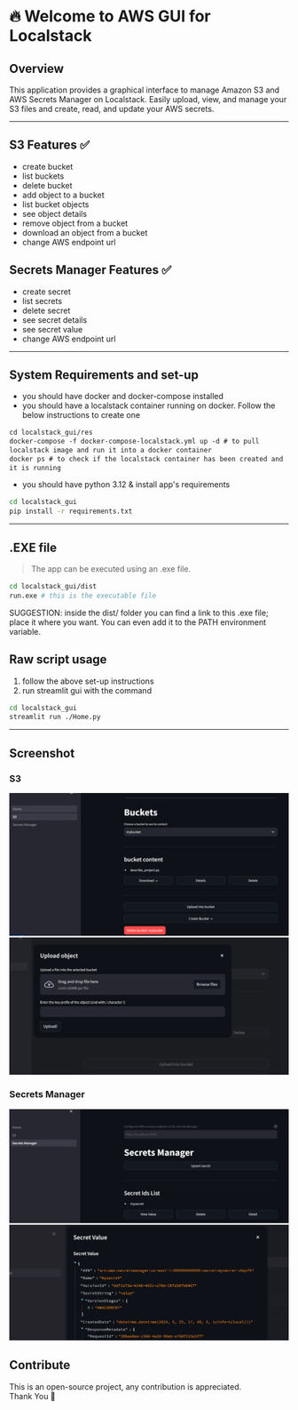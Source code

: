 # :fire: Welcome to AWS GUI for Localstack

## Overview

This application provides a graphical interface to manage Amazon S3 and AWS Secrets Manager on Localstack.
Easily upload, view, and manage your S3 files and create, read, and update your AWS secrets.

---

## S3 Features :white_check_mark:

- create bucket
- list buckets
- delete bucket
- add object to a bucket
- list bucket objects
- see object details
- remove object from a bucket
- download an object from a bucket
- change AWS endpoint url

## Secrets Manager Features :white_check_mark:

- create secret
- list secrets
- delete secret
- see secret details
- see secret value
- change AWS endpoint url

---

## System Requirements and set-up

- you should have docker and docker-compose installed
- you should have a localstack container running on docker. Follow the below instructions to create one

```
cd localstack_gui/res
docker-compose -f docker-compose-localstack.yml up -d # to pull localstack image and run it into a docker container
docker ps # to check if the localstack container has been created and it is running
```

- you should have python 3.12 & install app's requirements

```sh
cd localstack_gui
pip install -r requirements.txt
```

---

## .EXE file 
> The app can be executed using an .exe file.
```sh
cd localstack_gui/dist
run.exe # this is the executable file 
```
SUGGESTION: inside the dist/ folder you can find a link to this .exe file; place it where you want. You can even add it to the PATH environment variable.

## Raw script usage

1. follow the above set-up instructions
2. run streamlit gui with the command

```sh
cd localstack_gui
streamlit run ./Home.py
```
---

## Screenshot
### S3
![img.png](res/images/s3.png)  
![img.png](res/images/s3_upload.png)

### Secrets Manager
![img.png](res/images/sm.png)
![img.png](res/images/sm_value.png)

## Contribute

This is an open-source project, any contribution is appreciated.  
Thank You :raised_hands:

